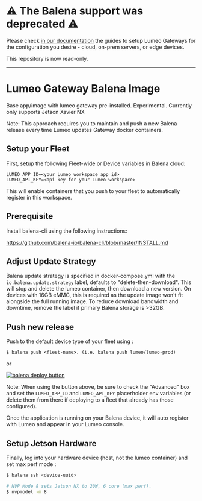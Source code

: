 # ⚠️ **The Balena support was deprecated** ⚠️

Please check [in our documentation](https://docs.lumeo.com/docs/gateway) the guides to setup Lumeo Gateways for the configuration you desire - cloud, on-prem servers, or edge devices.

This repository is now read-only. 

---------------

# Lumeo Gateway Balena Image

Base app/image with lumeo gateway pre-installed. Experimental.
Currently only supports Jetson Xavier NX

Note: This approach requires you to maintain and push a new Balena release every time Lumeo updates Gateway docker containers. 

## Setup your Fleet
First, setup the following Fleet-wide or Device variables in Balena cloud:
```
LUMEO_APP_ID=<your Lumeo workspace app id>
LUMEO_API_KEY=<api key for your Lumeo workspace>
```
This will enable containers that you push to your fleet to automatically
register in this workspace.

## Prerequisite
Install balena-cli using the following instructions:

https://github.com/balena-io/balena-cli/blob/master/INSTALL.md

## Adjust Update Strategy
Balena update strategy is specified in docker-compose.yml with the `io.balena.update.strategy` label, defaults to "delete-then-download".
This will stop and delete the lumeo container, then download a new version. On devices with 16GB eMMC, this is required as the update image won't fit alongside the full running image. 
To reduce download bandwidth and downtime, remove the label if primary Balena storage is >32GB.

## Push new release
Push to the default device type of your fleet using :

```
$ balena push <fleet-name>. (i.e. balena push lumeo/lumeo-prod)
```

or

[![balena deploy button](https://www.balena.io/deploy.svg)](https://dashboard.balena-cloud.com/deploy?repoUrl=https://github.com/lumeohq/lumeod-balena-jetson&defaultDeviceType=jetson-xavier-nx-devkit)

Note: When using the button above, be sure to check the "Advanced" box and set the `LUMEO_APP_ID` and `LUMEO_API_KEY` placerholder env variables (or delete them from there if deploying to a fleet that already has those configured).

Once the application is running on your Balena device, it will auto register with Lumeo and appear in your Lumeo console.

## Setup Jetson Hardware
Finally, log into your hardware device (host, not the lumeo container) and set max perf mode : 

```.bash
$ balena ssh <device-uuid>

# NVP Mode 8 sets Jetson NX to 20W, 6 core (max perf).
$ nvpmodel -m 8
```
